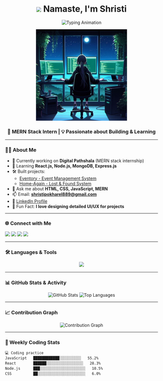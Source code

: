 <h1 align="center">
  <img src="https://media.giphy.com/media/hvRJCLFzcasrR4ia7z/giphy.gif" width="35">
  Namaste, I'm Shristi
</h1>

<p align="center">
  <img src="https://readme-typing-svg.herokuapp.com?font=Fira+Code&size=22&duration=3000&pause=1000&color=2D9AFF&center=true&vCenter=true&width=500&lines=MERN+Stack+Developer;Full+Stack+Web+Developer;Always+Learning+New+Things" alt="Typing Animation" />
</p>

<p align="center">
  <img src="https://raw.githubusercontent.com/shristipokharel55/shristipokharel55/main/coding%20girl.jpeg" alt="Girl coding" width="300" />
</p>


<h3 align="center">🚀 MERN Stack Intern | 💡 Passionate about Building & Learning</h3>

---

### 👩‍💻 About Me  
- 🔭 Currently working on **Digital Pathshala** (MERN stack internship)  
- 🌱 Learning **React.js, Node.js, MongoDB, Express.js**  
- 🛠️ Built projects:  
  - [Eventory - Event Management System](https://github.com/shristipokharel55/Eventory)  
  - [Home-Again - Lost & Found System](https://github.com/shristipokharel55/Home-Again)  
- 💬 Ask me about **HTML, CSS, JavaScript, MERN**  
- 📫 Email: **shristipokharel889@gmail.com**  
- 📄 [LinkedIn Profile](https://www.linkedin.com/in/shristi-pokharel-252875268/)  
- 🎯 Fun Fact: **I love designing detailed UI/UX for projects**  

---

### 🌐 Connect with Me  
<p align="left">
<a href="https://linkedin.com/in/shristi-pokharel-252875268/" target="_blank"><img src="https://img.shields.io/badge/LinkedIn-0077B5?style=for-the-badge&logo=linkedin&logoColor=white"/></a>
<a href="https://facebook.com/shristi.pokharel.102" target="_blank"><img src="https://img.shields.io/badge/Facebook-1877F2?style=for-the-badge&logo=facebook&logoColor=white"/></a>
<a href="https://instagram.com/pokharelshristee/" target="_blank"><img src="https://img.shields.io/badge/Instagram-E4405F?style=for-the-badge&logo=instagram&logoColor=white"/></a>
<a href="https://www.youtube.com/@shristipokharel2884" target="_blank"><img src="https://img.shields.io/badge/YouTube-FF0000?style=for-the-badge&logo=youtube&logoColor=white"/></a>
</p>

---

### 🛠 Languages & Tools  
<p align="center">
<img src="https://skillicons.dev/icons?i=html,css,js,react,nodejs,express,mongodb,mysql,sqlite,git,figma,django" />
</p>

---

### 📊 GitHub Stats & Activity  
<p align="center">
  <img src="https://github-readme-stats.vercel.app/api?username=shristipokharel55&show_icons=true&theme=tokyonight" alt="GitHub Stats" height="160"/>
  <img src="https://github-readme-stats.vercel.app/api/top-langs/?username=shristipokharel55&layout=compact&theme=tokyonight" alt="Top Languages" height="160"/>
</p>

---

### 📈 Contribution Graph  
<p align="center">
  <img src="https://github-readme-activity-graph.vercel.app/graph?username=shristipokharel55&bg_color=0D1117&color=58A6FF&line=2F81F7&point=FFFFFF&hide_border=true" alt="Contribution Graph"/>
</p>

---

### 🥧 Weekly Coding Stats  
<!--START_SECTION:waka-->
```txt
💻 Coding practice
JavaScript   ████████████░░░░░░░░░░   55.2%
React        ██████░░░░░░░░░░░░░░░░░   28.3%
Node.js      ███░░░░░░░░░░░░░░░░░░░░░   10.5%
CSS          ██░░░░░░░░░░░░░░░░░░░░░░   6.0%
